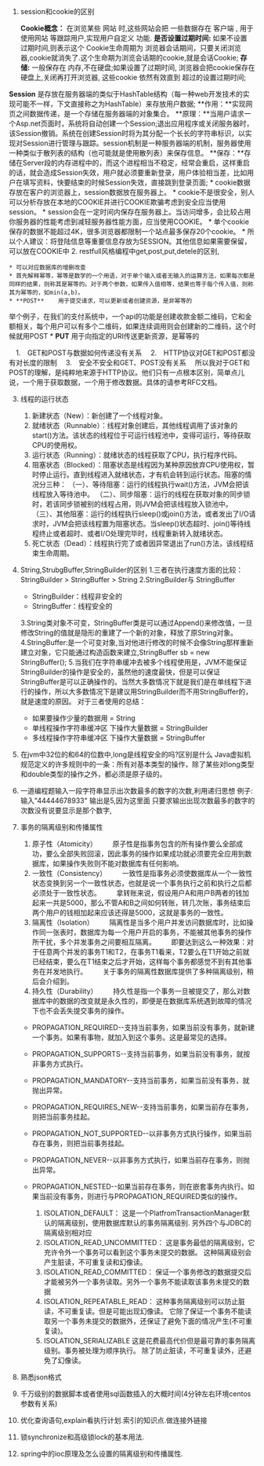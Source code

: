 ﻿ 1. session和cookie的区别
    
    **Cookie概念：**
    在浏览某些 网站 时,这些网站会把 一些数据存在 客户端 , 用于使用网站 等跟踪用户,实现用户自定义 功能.
    **是否设置过期时间:** 如果不设置 过期时间,则表示这个 Cookie生命周期为 浏览器会话期间，只要关闭浏览器,cookie就消失了.这个生命期为浏览会话期的cookie,就是会话Cookie;
    **存储:** 一般保存在 内存,不在硬盘;如果设置了过期时间, 浏览器会把cookie保存在硬盘上,关闭再打开浏览器, 这些cookie 依然有效直到 超过的设置过期时间;
    
   **Session** 
   是存放在服务器端的类似于HashTable结构（每一种web开发技术的实现可能不一样，下文直接称之为HashTable）来存放用户数据;
   **作用：**实现网页之间数据传递，是一个存储在服务器端的对象集合。
   **原理：**当用户请求一个Asp.net页面时，系统将自动创建一个Session;退出应用程序或关闭服务器时，该Session撤销。系统在创建Session时将为其分配一个长长的字符串标识，以实现对Session进行管理与跟踪。session机制是一种服务器端的机制，服务器使用一种类似于散列表的结构（也可能就是使用散列表）来保存信息。
    **保存：**存储在Server段的内存进程中的，而这个进程相当不稳定，经常会重启，这样重启的话，就会造成Session失效，用户就必须要重新登录，用户体验相当差，比如用户在填写资料，快要结束的时候Session失效，直接跳到登录页面;
    * cookie数据存放在客户的浏览器上，session数据放在服务器上。
    * cookie不是很安全，别人可以分析存放在本地的COOKIE并进行COOKIE欺骗考虑到安全应当使用session。
    * session会在一定时间内保存在服务器上。当访问增多，会比较占用你服务器的性能考虑到减轻服务器性能方面，应当使用COOKIE。
    * 单个cookie保存的数据不能超过4K，很多浏览器都限制一个站点最多保存20个cookie。
    * 所以个人建议：将登陆信息等重要信息存放为SESSION。其他信息如果需要保留，可以放在COOKIE中
 2. restfull风格编程中get,post,put,detele的区别,

    * 可以对应数据库的增删改查
    * 首先解释幂等，幂等是数学的一个用语，对于单个输入或者无输入的运算方法，如果每次都是同样的结果，则称其是幂等的。对于两个参数，如果传入值相等，结果也等于每个传入值，则称其为幂等的，如min(a,b)。
    * **POST**    用于提交请求，可以更新或者创建资源，是非幂等的
举个例子，在我们的支付系统中，一个api的功能是创建收款金额二维码，它和金额相关，每个用户可以有多个二维码，如果连续调用则会创建新的二维码，这个时候就用POST
    * **PUT** 用于向指定的URI传送更新资源，是幂等的
    
　1.　GET和POST与数据如何传递没有关系
　2.　HTTP协议对GET和POST都没有对长度的限制
　3.　安全不安全和GET、POST没有关系
　所以我对于GET和POST的理解，是纯粹地来源于HTTP协议。他们只有一点根本区别，简单点儿说，一个用于获取数据，一个用于修改数据。具体的请参考RFC文档。

 3. 线程的运行状态
    1. 新建状态（New）：新创建了一个线程对象。
    2. 就绪状态（Runnable）：线程对象创建后，其他线程调用了该对象的start()方法。该状态的线程位于可运行线程池中，变得可运行，等待获取CPU的使用权。
    3. 运行状态（Running）：就绪状态的线程获取了CPU，执行程序代码。
    4. 阻塞状态（Blocked）：阻塞状态是线程因为某种原因放弃CPU使用权，暂时停止运行。直到线程进入就绪状态，才有机会转到运行状态。阻塞的情况分三种：
（一）、等待阻塞：运行的线程执行wait()方法，JVM会把该线程放入等待池中。
（二）、同步阻塞：运行的线程在获取对象的同步锁时，若该同步锁被别的线程占用，则JVM会把该线程放入锁池中。
（三）、其他阻塞：运行的线程执行sleep()或join()方法，或者发出了I/O请求时，JVM会把该线程置为阻塞状态。当sleep()状态超时、join()等待线程终止或者超时、或者I/O处理完毕时，线程重新转入就绪状态。
    5. 死亡状态（Dead）：线程执行完了或者因异常退出了run()方法，该线程结束生命周期。

 4. String,StrubgBuffer,StringBuilder的区别
    1.三者在执行速度方面的比较：StringBuilder >  StringBuffer  >  String
    2.StringBuilder与 StringBuffer

    * StringBuilder：线程非安全的
    * StringBuffer：线程安全的
    
    3.String类对象不可变，StringBuffer类是可以通过Append()来修改值，一旦修改String的值就是隐形的重建了一个新的对象，释放了原String对象。
    4.StringBuffer:是一个可变对象,当对他进行修改的时候不会像String那样重新建立对象，它只能通过构造函数来建立,StringBuffer sb = new StringBuffer();
    5.当我们在字符串缓冲去被多个线程使用是，JVM不能保证StringBuilder的操作是安全的，虽然他的速度最快，但是可以保证StringBuffer是可以正确操作的。当然大多数情况下就是我们是在单线程下进行的操作，所以大多数情况下是建议用StringBuilder而不用StringBuffer的，就是速度的原因。
对于三者使用的总结： 
    * 如果要操作少量的数据用 = String
    * 单线程操作字符串缓冲区 下操作大量数据 = StringBuilder
    * 多线程操作字符串缓冲区 下操作大量数据 = StringBuffer

 5. 在jvm中32位的和64的位数中,long是线程安全的吗?区别是什么
    Java虚拟机规范定义的许多规则中的一条：所有对基本类型的操作，除了某些对long类型和double类型的操作之外，都必须是原子级的。

 6. 一道编程题输入一段字符串显示出次数最多的数字的次数,利用递归思想
 例子:输入"44444678933" 输出是5,因为这里面
 只要求输出出现次数最多的数字的次数没有说要显示是那个数字,

 7. 事务的隔离级别和传播属性
    1. 原子性（Atomicity）
　　原子性是指事务包含的所有操作要么全部成功，要么全部失败回滚，因此事务的操作如果成功就必须要完全应用到数据库，如果操作失败则不能对数据库有任何影响。
    2. 一致性（Consistency）
　　一致性是指事务必须使数据库从一个一致性状态变换到另一个一致性状态，也就是说一个事务执行之前和执行之后都必须处于一致性状态。
　　拿转账来说，假设用户A和用户B两者的钱加起来一共是5000，那么不管A和B之间如何转账，转几次账，事务结束后两个用户的钱相加起来应该还得是5000，这就是事务的一致性。
    3. 隔离性（Isolation）
　　隔离性是当多个用户并发访问数据库时，比如操作同一张表时，数据库为每一个用户开启的事务，不能被其他事务的操作所干扰，多个并发事务之间要相互隔离。
　　即要达到这么一种效果：对于任意两个并发的事务T1和T2，在事务T1看来，T2要么在T1开始之前就已经结束，要么在T1结束之后才开始，这样每个事务都感觉不到有其他事务在并发地执行。
　　关于事务的隔离性数据库提供了多种隔离级别，稍后会介绍到。
    4. 持久性（Durability）
　　持久性是指一个事务一旦被提交了，那么对数据库中的数据的改变就是永久性的，即便是在数据库系统遇到故障的情况下也不会丢失提交事务的操作。

    * PROPAGATION_REQUIRED--支持当前事务，如果当前没有事务，就新建一个事务。如果有事物，就加入到这个事务。这是最常见的选择。
    * PROPAGATION_SUPPORTS--支持当前事务，如果当前没有事务，就按非事务方式执行。
    * PROPAGATION_MANDATORY--支持当前事务，如果当前没有事务，就抛出异常。
    * PROPAGATION_REQUIRES_NEW--支持当前事务，如果当前存在事务，则把当前事务挂起。
    * PROPAGATION_NOT_SUPPORTED--以非事务方式执行操作，如果当前存在事务，则把当前事务挂起。
    * PROPAGATION_NEVER--以非事务方式执行，如果当前存在事务，则抛出异常。
    * PROPAGATION_NESTED--如果当前存在事务，则在嵌套事务内执行。如果当前没有事务，则进行与PROPAGATION_REQUIRED类似的操作。
    
        1.	ISOLATION_DEFAULT： 这是一个PlatfromTransactionManager默认的隔离级别，使用数据库默认的事务隔离级别.
    另外四个与JDBC的隔离级别相对应
        2.	ISOLATION_READ_UNCOMMITTED： 这是事务最低的隔离级别，它充许令外一个事务可以看到这个事务未提交的数据。
      这种隔离级别会产生脏读，不可重复读和幻像读。
        3.	ISOLATION_READ_COMMITTED： 保证一个事务修改的数据提交后才能被另外一个事务读取。另外一个事务不能读取该事务未提交的数据
        4.	ISOLATION_REPEATABLE_READ： 这种事务隔离级别可以防止脏读，不可重复读。但是可能出现幻像读。
      它除了保证一个事务不能读取另一个事务未提交的数据外，还保证了避免下面的情况产生(不可重复读)。
        5.	ISOLATION_SERIALIZABLE 这是花费最高代价但是最可靠的事务隔离级别。事务被处理为顺序执行。
      除了防止脏读，不可重复读外，还避免了幻像读。

 8. 熟悉json格式

 9. 千万级别的数据脚本或者使用sql函数插入的大概时间(4分钟左右环境centos参数有关系)
 10. 优化查询语句,explain看执行计划.索引的知识点.做连接外链接
 
 11. 锁synchronize和高级锁lock的基本用法.
 12. spring中的ioc原理及怎么设置的隔离级别和传播属性.

